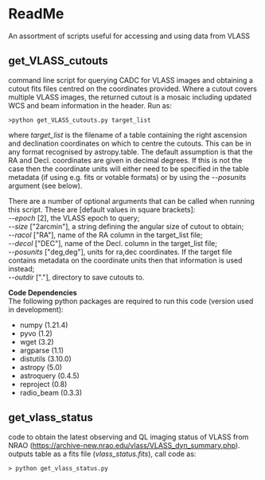 # ReadMe

An assortment of scripts useful for accessing and using data from VLASS


## get_VLASS_cutouts

command line script for querying CADC for VLASS images and obtaining a cutout fits files centred on the coordinates provided. Where a cutout covers multiple VLASS images, the returned cutout is a mosaic including updated WCS and beam information in the header. Run as: 

    >python get_VLASS_cutouts.py target_list

where *target_list* is the filename of a table containing the right ascension and declination coordinates on which to centre the cutouts. This can be in any format recognised by astropy.table. The default assumption is that the RA and Decl. coordinates are given in decimal degrees. If this is not the case then the coordinate units will either need to be specified in the table metadata (if using e.g. fits or votable formats) or by using the *--posunits* argument (see below).

There are a number of optional arguments that can be called when running this script. These are [default values in square brackets]:\
*--epoch* [2], the VLASS epoch to query;\
*--size* ["2arcmin"], a string defining the angular size of cutout to obtain;\
*--racol* ["RA"], name of the RA column in the target_list file;\
*--decol* ["DEC"], name of the Decl. column in the target_list file;\
*--posunits* ["deg,deg"], units for ra,dec coordinates. If the target file contains metadata on the coordinate units then that information is used instead;\
*--outdir* ["."], directory to save cutouts to.


**Code Dependencies**\
The following python packages are required to run this code (version used in development):
* numpy (1.21.4)
* pyvo (1.2)
* wget (3.2)
* argparse (1.1)
* distutils (3.10.0)
* astropy (5.0)
* astroquery (0.4.5)
* reproject (0.8)
* radio_beam (0.3.3)


## get_vlass_status

code to obtain the latest observing and QL imaging status of VLASS from NRAO (https://archive-new.nrao.edu/vlass/VLASS_dyn_summary.php).
outputs table as a fits file (*vlass_status.fits*), call code as:

    > python get_vlass_status.py
